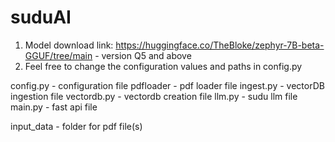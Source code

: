 # suduAI

1. Model download link: https://huggingface.co/TheBloke/zephyr-7B-beta-GGUF/tree/main - version Q5 and above
2. Feel free to change the configuration values and paths in config.py

config.py - configuration file
pdfloader - pdf loader file
ingest.py - vectorDB ingestion file
vectordb.py - vectordb creation file
llm.py - sudu llm file
main.py - fast api file

input_data - folder for pdf file(s)


